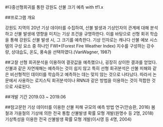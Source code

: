 #다중선형회귀를 통한 강원도 산불 크기 예측 with tf1.x

##프로그램 개요

강원도 지역의 20년 기상 데이터를 수집하여, 산불 발생과 기상인자의 관계에 대해 분석하고 산불 발생에 영향을 미치는 기상 조건을 규명하한다. 이를 바탕으로 선형 회귀 학습을 통해 강원도 산불 발생 시, 그 크기를 예측한다.
기상 인자로는 캐나다 산불 예보 시스템의 구성 요소 중 하나인 FWI*(Forest Fire Weather Index) 지수를 구성하는 강수량, 상대습도, 온도, 풍속을 선택하였다.(VanWagner, 1987)



##고찰
선형 회귀분석을 이용하여 결괏값을 예측했으나, 굉장히 상이한 결과를 얻었다. 산불과 같은 자연재해는 예측하는 것이 쉽지 않고 특히 선형 회귀분석은 산불 		피해와 같은 비선형적인 데이터를 학습하고 예측하는 데는 맞지 않는 것으로 나타났다. 따라서 논문에서 사용하는 로지스틱 회귀분석이나 RNN과 같은 방법을 		이용하는 것이 적합한 것으로 사료된다.


##개발 기간
2019.03 ~ 2019.06 



##참고문헌
기상 데이터를 이용한 산불 피해 규모의 예측 방법 연구(안승환, 2016)
봄철과 가을철의 기상에 의한 전국 통합 산불발생 확률 모형 개발(원명수 등 2명, 2018) 
기상특성을 이용한 전국 산불발생 확률 모형 개발(이시영 등 4명, 2004)
